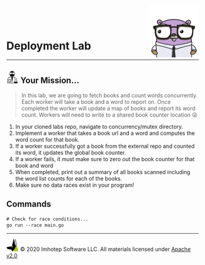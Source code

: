 <img src="../../assets/gophernand.png" align="right" width="128" height="auto"/>

<br/>
<br/>
<br/>


# Deployment Lab

---
## <img src="../../assets/lab.png" width="auto" height="32"/> Your Mission...

> In this lab, we are going to fetch books and count words concurrently.
> Each worker will take a book and a word to report on. Once
> completed the worker will update a map of books and report its word count.
> Workers will need to write to a shared book counter location 😜

1. In your cloned labs repo, navigate to concurrency/mutex directory.
2. Implement a worker that takes a book url and a word and computes the word count for that book.
3. If a worker successfully got a book from the external repo and counted its word, it updates the
   global book counter.
4. If a worker fails, it must make sure to zero out the book counter for that book and word
5. When completed, print out a summary of all books scanned including the word list counts for each of
   the books.
6. Make sure no data races exist in your program!


## Commands

   ```shell
   # Check for race conditions...
   go run --race main.go
   ```

---
<img src="../../assets/imhotep_logo.png" width="32" height="auto"/> © 2020 Imhotep Software LLC.
All materials licensed under [Apache v2.0](http://www.apache.org/licenses/LICENSE-2.0)